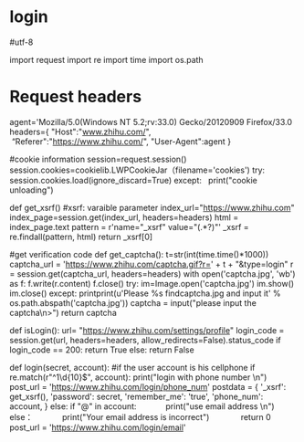 # login
#utf-8


import request 
import re
import time
import os.path
 
 # Request headers
 agent='Mozilla/5.0(Windows NT 5.2;rv:33.0) Gecko/20120909 Firefox/33.0
 headers={
      "Host":"www.zhihu.com/",
      “Referer":"https://www.zhihu.com/",
      "User-Agent":agent
}

#cookie information
session=request.session()
session.cookies=cookielib.LWPCookieJar（filename='cookies')
try:
    session.cookies.load(ignore_discard=True)
except:
    print("cookie unloading")
    
def get_xsrf()
    #xsrf: varaible parameter
    index_url="https://www.zhihu.com"
    index_page=session.get(index_url, headers=headers)
    html = index_page.text
    pattern = r'name="_xsrf" value="(.*?)"'
    _xsrf = re.findall(pattern, html)
    return _xsrf[0]
    
#get verification code
def get_captcha():
    t=str(int(time.time()*1000))
    captcha_url = 'https://www.zhihu.com/captcha.gif?r=' + t + "&type=login"
    r = session.get(captcha_url, headers=headers)
    with open('captcha.jpg', 'wb') as f:
        f.write(r.content)
        f.close()
    try:
        im=Image.open('captcha.jpg')
        im.show()
        im.close()
    except:
        printprint(u'Please %s findcaptcha.jpg and input it' % os.path.abspath('captcha.jpg'))
    captcha = input("please input the captcha\n>")
    return captcha
    
def isLogin():
    url= "https://www.zhihu.com/settings/profile"
    login_code = session.get(url, headers=headers, allow_redirects=False).status_code
     if login_code == 200:
         return True
     else:
         return False
         
def login(secret, account):
    #if the user account is his cellphone
     if re.match(r"^1\d{10}$", account):
         print("login with phone number \n")
         post_url = 'https://www.zhihu.com/login/phone_num'
         postdata = {
             '_xsrf': get_xsrf(),
             'password': secret,
             'remember_me': 'true',
             'phone_num': account,
         }
     else:
         if "@" in account:
              print("use email address \n")
         else：
              print("Your email address is incorrect")
              return 0
         post_url = 'https://www.zhihu.com/login/email'
         
